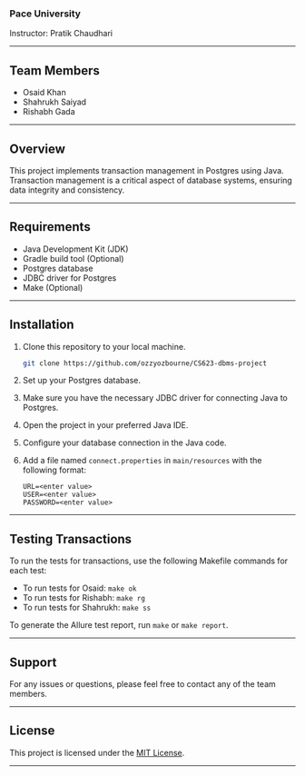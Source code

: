 ### Pace University

Instructor: Pratik Chaudhari

---

## Team Members

- Osaid Khan
- Shahrukh Saiyad
- Rishabh Gada

---

## Overview

This project implements transaction management in Postgres using Java. Transaction management is a critical aspect of database systems, ensuring data integrity and consistency.

---

## Requirements

- Java Development Kit (JDK)
- Gradle build tool (Optional)
- Postgres database
- JDBC driver for Postgres
- Make (Optional)

---

## Installation

1. Clone this repository to your local machine.

    ```bash
    git clone https://github.com/ozzyozbourne/CS623-dbms-project
    ```

2. Set up your Postgres database.

3. Make sure you have the necessary JDBC driver for connecting Java to Postgres.

4. Open the project in your preferred Java IDE.

5. Configure your database connection in the Java code.

6. Add a file named `connect.properties` in `main/resources` with the following format:

    ```
    URL=<enter value>
    USER=<enter value>
    PASSWORD=<enter value>
    ```
---
## Testing Transactions

To run the tests for transactions, use the following Makefile commands for each test:

- To run tests for Osaid: `make ok`
- To run tests for Rishabh: `make rg`
- To run tests for Shahrukh: `make ss`

To generate the Allure test report, run `make` or `make report`.

---

## Support

For any issues or questions, please feel free to contact any of the team members.

---

## License

This project is licensed under the [MIT License](LICENSE).

---




